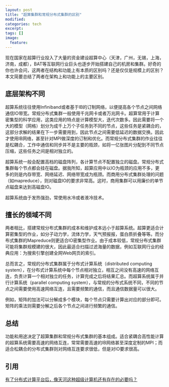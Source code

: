 ```yaml
---
layout: post
title: "超算集群和常规分布式集群的区别"
modified:
categories: tech
excerpt:
tags: []
image:
  feature:
---
```


现在国家在超算行业投入了大量的资金建设超算中心（天津，广州，无锡，上海，济南，成都），BAT等互联网行业巨头也逐步开始搭建自己的机房和集群。好奇的你也许会问，这两者在结构和功能上有本质的区别吗？还是仅仅是规模上的区别？本文简要总结了两者在架构上和功能上的主要区别。

## 底层架构不同
超算系统往往使用Infiniband或者基于IB的订制网络，以便提高各个节点之间网络通信IO带宽。常规分布式集群一般使用千兆网卡或者万兆网卡。超算常用于计算密集型的科学应用，这类应用的特点是计算模型大，迭代次数多。因此需要将一个大的模型（网格）划分为成千上万个子任务到不同的节点，这些任务是紧耦合的，这部分求解的结果在下一步需要用到，因此节点之间需要低延迟的数据交换。因此才使用IB网络，甚至针对MPI做深度的订制和优化。而常规分布式集群的作业往往是松耦合，工作中通信和同步并不是主要的瓶颈，如将一亿张图片分配到不同节点压缩，这些任务之间是相对独立的。

超算系统一般会配置高档的磁盘阵列，各计算节点不配置独立的磁盘。常规分布式集群每个节点都会挂在磁盘。据我所知，超算应用中以IO为瓶颈的应用不多，更多的则是内存带宽、网络延迟、网络带宽成为瓶颈。而商用分布式集群处理的问题（如mapreduce），则对磁盘IO的要求非常高。这时，商用集群可以用廉价的单节点磁盘来达到高磁盘IO。

超算系统由于发热强劲，常使用水冷或者液冷技术。

## 擅长的领域不同
两者相比，搭建常规分布式集群的成本和维护成本远小于超算系统。超算更适合计算密集型的作业，如分子动力学，流体力学，天气预报报，蛋白质折叠等等。而分布式集群的Mapreduce则更适合IO密集型作业。由于成本较低，常规分布式集群可能将集群规模建的很大，因此最适合扫描过滤海量的数据，例如互联网行业的经典应用：为搜索引擎创建全网Web网页的索引。

总而言之，常规的分布式集群属于分布式计算系统（distributed computing system），在分布式计算系统中每个节点相对独立，相互之间没有高速的网络互连，负责计算一个相对独立的任务，计算完成之后将结果汇总。而超算系统属于并行计算系统（parallel computing system），与常规的分布式系统不同，不同的节点之间需要使用高速网络互连，且需要频繁的通信，而且通信数据量可以很大。

例如，矩阵的加法可以分解成多个模块，每个节点只需要计算出对应的部分即可。矩阵的乘法则需要分解之后各个节点之间进行频繁的通信。

## 总结
功能和用途决定了超算集群和常规分布式集群的基本组成。适合紧耦合高性能计算的超算系统需要高速的网络互连，常常需要高速的IB网络甚至深度定制的MPI；而适合松耦合的分布式集群则对网络互连要求很低，但是对IO要求很高。

## 引用
[有了分布式计算平台后，像天河这种超级计算机还有存在的必要吗？](https://www.zhihu.com/question/21294792)